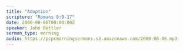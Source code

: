 ```yaml
---
title: "Adoption"
scripture: "Romans 8:9-17"
date: 2000-08-06T00:00:00Z
speaker: John Bettler
sermon_type: morning
audio: https://pcpcmorningsermons.s3.amazonaws.com/2000-08-06.mp3 
---
```



